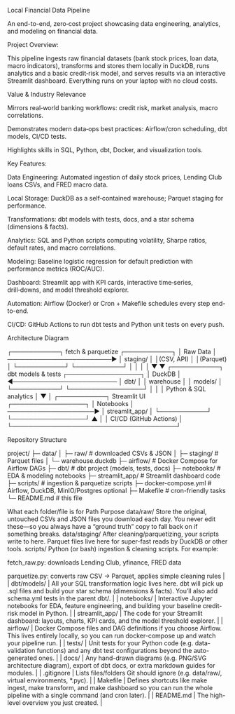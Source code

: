 Local Financial Data Pipeline

An end-to-end, zero‑cost project showcasing data engineering, analytics, and modeling on financial data.

Project Overview:

This pipeline ingests raw financial datasets (bank stock prices, loan data, macro indicators), transforms and stores them locally in DuckDB, runs analytics and a basic credit‑risk model, and serves results via an interactive Streamlit dashboard. Everything runs on your laptop with no cloud costs.

Value & Industry Relevance

Mirrors real‑world banking workflows: credit risk, market analysis, macro correlations.

Demonstrates modern data‑ops best practices: Airflow/cron scheduling, dbt models, CI/CD tests.

Highlights skills in SQL, Python, dbt, Docker, and visualization tools.

Key Features:

Data Engineering: Automated ingestion of daily stock prices, Lending Club loans CSVs, and FRED macro data.

Local Storage: DuckDB as a self‑contained warehouse; Parquet staging for performance.

Transformations: dbt models with tests, docs, and a star schema (dimensions & facts).

Analytics: SQL and Python scripts computing volatility, Sharpe ratios, default rates, and macro correlations.

Modeling: Baseline logistic regression for default prediction with performance metrics (ROC/AUC).

Dashboard: Streamlit app with KPI cards, interactive time‑series, drill‑downs, and model threshold explorer.

Automation: Airflow (Docker) or Cron + Makefile schedules every step end-to-end.

CI/CD: GitHub Actions to run dbt tests and Python unit tests on every push.

Architecture Diagram

 ┌───────────┐     fetch & parquetize    ┌───────────┐
 │ Raw Data  │ ────────────────────────▶ │ staging/  │
 │(CSV, API) │                           │(Parquet)  │
 └───────────┘                           └───────────┘
      │                                      │
      │                                      │
      ▼                                      ▼
 ┌───────────┐      dbt models & tests    ┌─────────────────┐
 │ DuckDB    │ ◀────────────────────────  │ dbt/            │
 │ warehouse │                            │ models/         │
 └───────────┘                            └─────────────────┘
      │                                      │
      │ Python & SQL analytics              │
      ▼                                      │
 ┌───────────┐      Streamlit UI     ┌─────────────────┐
 │ Notebooks │ ────────────────────▶ │ streamlit_app/  │
 └───────────┘                       └─────────────────┘
      ▲                                      │
      │ CI/CD (GitHub Actions)               │
      └──────────────────────────────────────┘

Repository Structure

project/
├─ data/
│  ├─ raw/            # downloaded CSVs & JSON
│  ├─ staging/        # Parquet files
│  └─ warehouse.duckdb
├─ airflow/           # Docker Compose for Airflow DAGs
├─ dbt/               # dbt project (models, tests, docs)
├─ notebooks/         # EDA & modeling notebooks
├─ streamlit_app/     # Streamlit dashboard code
├─ scripts/           # ingestion & parquetize scripts
├─ docker-compose.yml # Airflow, DuckDB, MinIO/Postgres optional
├─ Makefile           # cron-friendly tasks
└─ README.md          # this file

What each folder/file is for
Path	Purpose
data/raw/	Store the original, untouched CSVs and JSON files you download each day. You never edit these—so you always have a “ground truth” copy to fall back on if something breaks.
data/staging/	After cleaning/parquetizing, your scripts write to here. Parquet files live here for super-fast reads by DuckDB or other tools.
scripts/	Python (or bash) ingestion & cleaning scripts. For example:

fetch_raw.py: downloads Lending Club, yfinance, FRED data

parquetize.py: converts raw CSV → Parquet, applies simple cleaning rules |
| dbt/models/ | All your SQL transformation logic lives here. dbt will pick up .sql files and build your star schema (dimensions & facts). You’ll also add schema.yml tests in the parent dbt/. |
| notebooks/ | Interactive Jupyter notebooks for EDA, feature engineering, and building your baseline credit-risk model in Python. |
| streamlit_app/ | The code for your Streamlit dashboard: layouts, charts, KPI cards, and the model threshold explorer. |
| airflow/ | Docker Compose files and DAG definitions if you choose Airflow. This lives entirely locally, so you can run docker-compose up and watch your pipeline run. |
| tests/ | Unit tests for your Python code (e.g. data-validation functions) and any dbt test configurations beyond the auto-generated ones. |
| docs/ | Any hand-drawn diagrams (e.g. PNG/SVG architecture diagram), export of dbt docs, or extra markdown guides for modules. |
| .gitignore | Lists files/folders Git should ignore (e.g. data/raw/, virtual environments, *.pyc). |
| Makefile | Defines shortcuts like make ingest, make transform, and make dashboard so you can run the whole pipeline with a single command (and cron later). |
| README.md | The high-level overview you just created. |